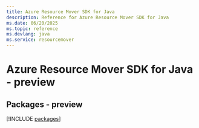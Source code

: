 ```yaml
---
title: Azure Resource Mover SDK for Java
description: Reference for Azure Resource Mover SDK for Java
ms.date: 06/20/2025
ms.topic: reference
ms.devlang: java
ms.service: resourcemover
---
```

# Azure Resource Mover SDK for Java - preview
## Packages - preview
[!INCLUDE [packages](resource-mover-index.md)]